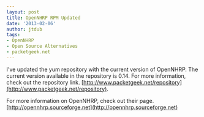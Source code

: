 ```yaml
---
layout: post
title: OpenNHRP RPM Updated
date: '2013-02-06'
author: jtdub
tags:
- OpenNHRP
- Open Source Alternatives
- packetgeek.net
---
```


I've updated the yum repository with the current version of OpenNHRP. The current version available in the repository is 0.14. For more information, check out the repository link. [http://www.packetgeek.net/repository](http://www.packetgeek.net/repository).

For more information on OpenNHRP, check out their page.
[http://opennhrp.sourceforge.net](http://opennhrp.sourceforge.net)
